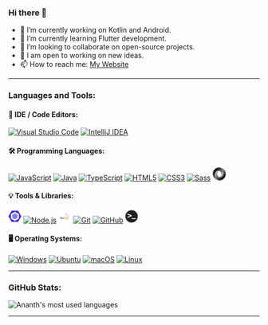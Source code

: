 ### Hi there 👋

- 🔭  I’m currently working on Kotlin and Android.
- 🌱  I’m currently learning Flutter development.
- 👯  I’m looking to collaborate on open-source projects.
- 💫  I am open to working on new ideas.
- 📫  How to reach me: [My Website](https://ananth.kraftanapp.com)

---

### Languages and Tools:

#### 📍 **IDE / Code Editors**:
[<img alt="Visual Studio Code" width="26px" src="https://img.icons8.com/fluent/240/000000/visual-studio-code-2019.png" />](https://code.visualstudio.com/)
[<img alt="IntelliJ IDEA" width="26px" src="https://img.icons8.com/color/240/000000/intellij-idea.png" />](https://www.jetbrains.com/idea/)

#### 🛠 **Programming Languages**:
[<img alt="JavaScript" width="26px" src="https://img.icons8.com/color/240/000000/javascript.png" />](https://developer.mozilla.org/en-US/docs/Web/JavaScript)
[<img alt="Java" width="26px" src="https://img.icons8.com/color/240/000000/java-coffee-cup-logo.png" />](https://docs.oracle.com/en/java/)
[<img alt="TypeScript" width="26px" src="https://img.icons8.com/color/240/000000/typescript.png" />](https://www.typescriptlang.org/)
[<img alt="HTML5" width="26px" src="https://img.icons8.com/color/240/000000/html-5.png" />](https://developer.mozilla.org/en-US/docs/Web/HTML)
[<img alt="CSS3" width="26px" src="https://img.icons8.com/color/240/000000/css3.png" />](https://developer.mozilla.org/en-US/docs/Web/CSS)
[<img alt="Sass" width="26px" src="https://img.icons8.com/color/240/000000/sass.png" />](https://sass-lang.com/)
[<img alt="JSON" width="26px" src="https://raw.githubusercontent.com/github/explore/80688e429a7d4ef2fca1e82350fe8e3517d3494d/topics/json/json.png" />](https://www.json.org/json-en.html)

#### 💡 **Tools & Libraries**:
[<img alt="ESLint" width="26px" src="https://raw.githubusercontent.com/github/explore/80688e429a7d4ef2fca1e82350fe8e3517d3494d/topics/eslint/eslint.png" />](https://eslint.org/)
[<img alt="Node.js" width="26px" src="https://img.icons8.com/color/240/000000/nodejs.png" />](https://nodejs.org/en/)
[<img alt="MySQL" width="26px" src="https://raw.githubusercontent.com/github/explore/80688e429a7d4ef2fca1e82350fe8e3517d3494d/topics/mysql/mysql.png" />](https://dev.mysql.com/)
[<img alt="Git" width="26px" src="https://img.icons8.com/color/240/000000/git.png" />](https://git-scm.com/)
[<img alt="GitHub" width="26px" src="https://img.icons8.com/ios-glyphs/240/000000/github.png" />](https://github.com/)
[<img alt="Terminal" width="26px" src="https://raw.githubusercontent.com/github/explore/80688e429a7d4ef2fca1e82350fe8e3517d3494d/topics/terminal/terminal.png" />](https://docs.microsoft.com/en-us/windows/terminal/)

#### 🖥 **Operating Systems**:
[<img alt="Windows" width="26px" src="https://img.icons8.com/color/240/000000/windows-10.png" />](https://www.microsoft.com/en-us/windows)
[<img alt="Ubuntu" width="26px" src="https://img.icons8.com/color/96/000000/ubuntu--v1.png" />](https://ubuntu.com/)
[<img alt="macOS" width="26px" src="https://img.icons8.com/officel/160/000000/mac-logo.png" />](https://developer.apple.com/macos/)
[<img alt="Linux" width="26px" src="https://img.icons8.com/color/96/000000/linux.png" />](https://www.kernel.org/)

---

### GitHub Stats:
![Ananth's most used languages](https://github-readme-stats.vercel.app/api/top-langs/?username=ksananth&theme=vue)

---
